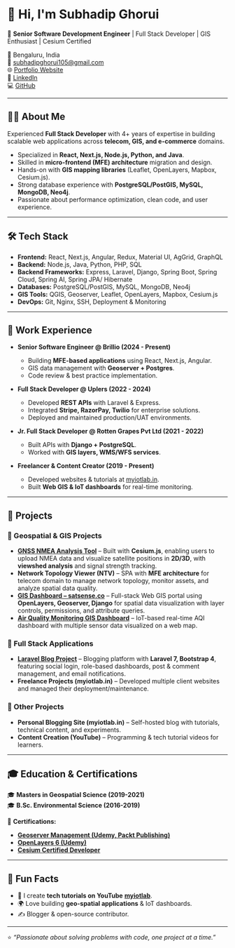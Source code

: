 # 👋 Hi, I'm Subhadip Ghorui  

🚀 **Senior Software Development Engineer** | Full Stack Developer | GIS Enthusiast | Cesium Certified 

📍 Bengaluru, India  
📧 [subhadipghorui105@gmail.com](mailto:subhadipghorui105@gmail.com)  
🌐 [Portfolio Website](https://subhadipghorui.github.io)  
💼 [LinkedIn](https://www.linkedin.com/in/subhadip-ghorui-273825174/)  
💻 [GitHub](https://github.com/subhadipghorui)  

---

## 🧑‍💻 About Me  
Experienced **Full Stack Developer** with 4+ years of expertise in building scalable web applications across **telecom, GIS, and e-commerce** domains.  

- Specialized in **React, Next.js, Node.js, Python, and Java**.  
- Skilled in **micro-frontend (MFE) architecture** migration and design.  
- Hands-on with **GIS mapping libraries** (Leaflet, OpenLayers, Mapbox, Cesium.js).  
- Strong database experience with **PostgreSQL/PostGIS, MySQL, MongoDB, Neo4j**.  
- Passionate about performance optimization, clean code, and user experience.  

---

## 🛠️ Tech Stack  

- **Frontend:** React, Next.js, Angular, Redux, Material UI, AgGrid, GraphQL  
- **Backend:**  Node.js, Java, Python, PHP, SQL
- **Backend Frameworks:** Express, Laravel, Django, Spring Boot, Spring Cloud, Spring AI, Spring JPA/ Hibernate 
- **Databases:** PostgreSQL/PostGIS, MySQL, MongoDB, Neo4j  
- **GIS Tools:** QGIS, Geoserver, Leaflet, OpenLayers, Mapbox, Cesium.js  
- **DevOps:** Git, Nginx, SSH, Deployment & Monitoring  

---

## 💼 Work Experience  

- **Senior Software Engineer @ Brillio (2024 - Present)**  
  - Building **MFE-based applications** using React, Next.js, Angular.  
  - GIS data management with **Geoserver + Postgres**.  
  - Code review & best practice implementation.  

- **Full Stack Developer @ Uplers (2022 - 2024)**  
  - Developed **REST APIs** with Laravel & Express.  
  - Integrated **Stripe, RazorPay, Twilio** for enterprise solutions.  
  - Deployed and maintained production/UAT environments.  

- **Jr. Full Stack Developer @ Rotten Grapes Pvt Ltd (2021 - 2022)**  
  - Built APIs with **Django + PostgreSQL**.  
  - Worked with **GIS layers, WMS/WFS services**.  

- **Freelancer & Content Creator (2019 - Present)**  
  - Developed websites & tutorials at [myiotlab.in](http://myiotlab.in).  
  - Built **Web GIS & IoT dashboards** for real-time monitoring.  

---

## 🚀 Projects  

### 🔹 Geospatial & GIS Projects  
- **[GNSS NMEA Analysis Tool](#)** – Built with **Cesium.js**, enabling users to upload NMEA data and visualize satellite positions in **2D/3D**, with **viewshed analysis** and signal strength tracking.  
- **Network Topology Viewer (NTV)** – SPA with **MFE architecture** for telecom domain to manage network topology, monitor assets, and analyze spatial data quality.  
- **[GIS Dashboard – satsense.co](https://satsense.co/)** – Full-stack Web GIS portal using **OpenLayers, Geoserver, Django** for spatial data visualization with layer controls, permissions, and attribute queries.  
- **[Air Quality Monitoring GIS Dashboard](http://aqms.myiotlab.in/public/dashboard)** – IoT-based real-time AQI dashboard with multiple sensor data visualized on a web map.  

### 🔹 Full Stack Applications  
- **[Laravel Blog Project](https://github.com/subhadipghorui/laravel-7-blog-project)** – Blogging platform with **Laravel 7, Bootstrap 4**, featuring social login, role-based dashboards, post & comment management, and email notifications.  
- **Freelance Projects (myiotlab.in)** – Developed multiple client websites and managed their deployment/maintenance.  

### 🔹 Other Projects  
- **Personal Blogging Site (myiotlab.in)** – Self-hosted blog with tutorials, technical content, and experiments.  
- **Content Creation (YouTube)** – Programming & tech tutorial videos for learners.  

---

## 🎓 Education & Certifications  

🎓 **Masters in Geospatial Science (2019-2021)**  
🎓 **B.Sc. Environmental Science (2016-2019)**  

📜 **Certifications:**  
- **[Geoserver Management (Udemy, Packt Publishing)](https://media.licdn.com/dms/image/v2/D562DAQHf876SAu9IgQ/profile-treasury-image-shrink_800_800/profile-treasury-image-shrink_800_800/0/1709616071731?e=1758700800&v=beta&t=2KzibgsQktTQqFsdrrXSxT-5vzuu17xOKurUzglxjvw)**  
- **[OpenLayers 6 (Udemy)](https://media.licdn.com/dms/image/v2/D562DAQHTHYfGApe5MA/profile-treasury-image-shrink_800_800/profile-treasury-image-shrink_800_800/0/1709661605861?e=1758700800&v=beta&t=FFMraHtDzgJ13GyifRkFIXjUuTSomQ41FVpbsx-TSJM)**
- **[Cesium Certified Developer](https://verified.sertifier.com/en/verify/54733504388314/)**  

---

## 🌟 Fun Facts  

- 🎥 I create **tech tutorials on YouTube** **[myiotlab](www.youtube.com/@myiotlab4479)**.  
- 🌍 Love building **geo-spatial applications** & IoT dashboards.  
- ✍️ Blogger & open-source contributor.  

---

⭐️ *“Passionate about solving problems with code, one project at a time.”*  

